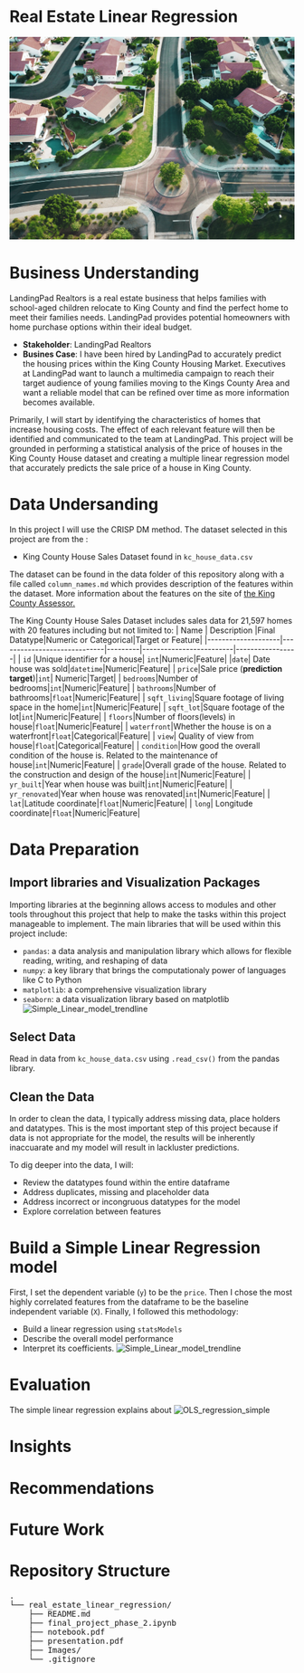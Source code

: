 # Real Estate Linear Regression
![Image by Avi Waxman on Unsplash](Images/avi-waxman-f9qZuKoZYoY-unsplash.jpg)

# Business Understanding
LandingPad Realtors is a real estate business that helps families with school-aged children relocate to King County and find the perfect home to meet their families needs. LandingPad provides potential homeowners with home purchase options within their ideal 
budget. 

* __Stakeholder__: LandingPad Realtors
* __Busines Case__: I have been hired by LandingPad to accurately predict the housing prices within the King County Housing Market. Executives at LandingPad want to launch a multimedia campaign to reach their target audience of young families moving to the Kings County Area and want a reliable model that can be refined over time as more information becomes available. 

Primarily, I will start by identifying the characteristics of homes that increase housing costs. The effect of each relevant feature will then be identified and communicated to the team at LandingPad. This project will be grounded in performing a statistical analysis of the price of houses in the King County House dataset and creating a multiple linear regression model that accurately predicts the sale price of a house in King County.


# Data Undersanding
In this project I will use the CRISP DM method. 
The dataset selected in this project are from the :

* King County House Sales Dataset found in <code>kc_house_data.csv</code>

The dataset can be found in the data folder of this repository along with a file called <code>column_names.md</code> which provides description of the features within the dataset. More information about the features on the site of [the King County Assessor.](https://info.kingcounty.gov/assessor/esales/Glossary.aspx?type=r)

The King County House Sales Dataset includes sales data for 21,597 homes with 20 features including but not limited to:
| Name               | Description                 |Final Datatype|Numeric or Categorical|Target or Feature|
|--------------------|-----------------------------|---------|-------------------------|-----------------|
| <code>id</code>    |Unique identifier for a house| <code>int</code>|Numeric|Feature|
|<code>date</code>| Date house was sold|<code>datetime</code>|Numeric|Feature|
| <code>price</code>|Sale price (__prediction target__)|<code>int</code>| Numeric|Target|
| <code>bedrooms</code>|Number of bedrooms|<code>int</code>|Numeric|Feature|
| <code>bathrooms</code>|Number of bathrooms|<code>float</code>|Numeric|Feature|
| <code>sqft_living</code>|Square footage of living space in the home|<code>int</code>|Numeric|Feature|
| <code>sqft_lot</code>|Square footage of the lot|<code>int</code>|Numeric|Feature|
| <code>floors</code>|Number of floors(levels) in house|<code>float</code>|Numeric|Feature|
| <code>waterfront</code>|Whether the house is on a waterfront|<code>float</code>|Categorical|Feature|
| <code>view</code>|  Quality of view from house|<code>float</code>|Categorical|Feature|
| <code>condition</code>|How good the overall condition of the house is. Related to the maintenance of house|<code>int</code>|Numeric|Feature| 
| <code>grade</code>|Overall grade of the house. Related to the construction and design of the house|<code>int</code>|Numeric|Feature|
| <code>yr_built</code>|Year when house was built|<code>int</code>|Numeric|Feature|
| <code>yr_renovated</code>|Year when house was renovated|<code>int</code>|Numeric|Feature|
| <code>lat</code>|Latitude coordinate|<code>float</code>|Numeric|Feature|
| <code>long</code>| Longitude coordinate|<code>float</code>|Numeric|Feature|

# Data Preparation
## Import libraries and Visualization Packages
Importing libraries at the beginning allows access to modules and other tools throughout this project that help to make the tasks within this project manageable to implement. The main libraries that will be used within this project include:

* <code>pandas</code>: a data analysis and manipulation library which allows for flexible reading, writing, and reshaping of data
* <code>numpy</code>: a key library that brings the computationaly power of languages like C to Python
* <code>matplotlib</code>: a comprehensive visualization library
* <code>seaborn</code>: a data visualization library based on matplotlib
    ![Simple_Linear_model_trendline](Images/Simple_Linear_model_trendline.jpg)

## Select Data
Read in data from  <code>kc_house_data.csv</code> using <code>.read_csv()</code> from the pandas library.


## Clean the Data

In order to clean the data, I typically address missing data, place holders and datatypes. This is the most important step of this project because if data is not appropriate for the model, the results will be inherently inaccuarate and my model will result in lackluster predictions. 

To dig deeper into the data, I will:
* Review the datatypes found within the entire dataframe
* Address duplicates, missing and placeholder data
* Address incorrect or incongruous datatypes for the model
* Explore correlation between features

# Build a Simple Linear Regression model

First, I set the dependent variable (<code>y</code>) to be the <code>price</code>.  Then I chose the most highly correlated features from the dataframe to be the baseline independent variable (<code>X</code>). 
Finally, I followed this methodology:
* Build a linear regression using <code>statsModels</code>
* Describe the overall model performance 
* Interpret its coefficients. 
![Simple_Linear_model_trendline](https://user-images.githubusercontent.com/107881738/213949424-e1fcb21d-015f-4692-a90f-d59301ab121a.png)


# Evaluation
The simple linear regression explains about 
![OLS_regression_simple](https://user-images.githubusercontent.com/107881738/213949522-674e75a2-aec9-46cb-93c3-a0c88791e406.png)

# Insights

# Recommendations

# Future Work

# Repository Structure
<pre>
.
└── real_estate_linear_regression/
    ├── README.md
    ├── final_project_phase_2.ipynb
    ├── notebook.pdf
    ├── presentation.pdf
    ├── Images/
    └── .gitignore
</pre>
